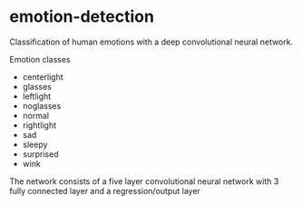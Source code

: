 # emotion-detection
Classification of human emotions with a deep convolutional neural network.

Emotion classes
* centerlight
* glasses
* leftlight
* noglasses
* normal
* rightlight
* sad
* sleepy
* surprised
* wink

The network consists of a five layer convolutional neural network with 3 fully connected layer and a regression/output layer
